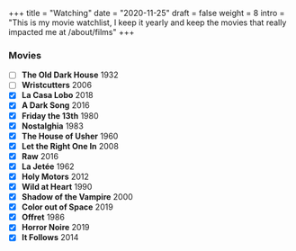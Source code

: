 +++
title = "Watching"
date = "2020-11-25"
draft = false
weight = 8
intro = "This is my movie watchlist, I keep it yearly and keep the movies that really impacted me at /about/films"
+++

### Movies

<div class="checklist">

- [ ] **The Old Dark House** 1932
- [ ] **Wristcutters** 2006
- [x] **La Casa Lobo** 2018
- [x] **A Dark Song** 2016
- [x] **Friday the 13th** 1980
- [x] **Nostalghia** 1983
- [x] **The House of Usher** 1960
- [x] **Let the Right One In** 2008
- [x] **Raw** 2016
- [x] **La Jetée** 1962
- [x] **Holy Motors** 2012
- [x] **Wild at Heart** 1990
- [x] **Shadow of the Vampire** 2000
- [x] **Color out of Space** 2019
- [x] **Offret** 1986
- [x] **Horror Noire** 2019
- [x] **It Follows** 2014

</div>
